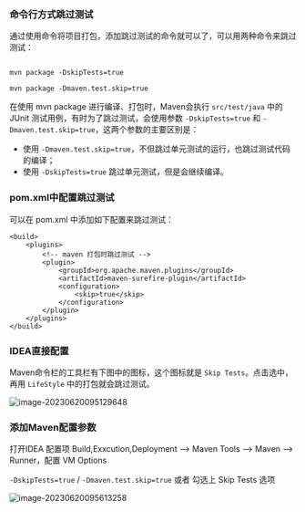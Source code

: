### 命令行方式跳过测试

通过使用命令将项目打包，添加跳过测试的命令就可以了，可以用两种命令来跳过测试：

```

mvn package -DskipTests=true

mvn package -Dmaven.test.skip=true
```

在使用 mvn package 进行编译、打包时，Maven会执行 `src/test/java` 中的 JUnit 测试用例，有时为了跳过测试，会使用参数 `-DskipTests=true` 和 `-Dmaven.test.skip=true`，这两个参数的主要区别是：

- 使用 `-Dmaven.test.skip=true`，不但跳过单元测试的运行，也跳过测试代码的编译；
- 使用 `-DskipTests=true` 跳过单元测试，但是会继续编译。

### pom.xml中配置跳过测试

可以在 pom.xml 中添加如下配置来跳过测试：

```
<build>
    <plugins>
        <!-- maven 打包时跳过测试 -->
        <plugin>
            <groupId>org.apache.maven.plugins</groupId>
            <artifactId>maven-surefire-plugin</artifactId>
            <configuration>
                <skip>true</skip>
            </configuration>
        </plugin>
    </plugins>
</build>
```

### IDEA直接配置

Maven命令栏的工具栏有下图中的图标，这个图标就是 `Skip Tests`。点击选中，再用 `LifeStyle` 中的打包就会跳过测试。

![image-20230620095129648](http://image.wangxiaohuan.com/blog/image/202306200951951.png)

### 添加Maven配置参数

打开IDEA 配置项 Build,Exxcution,Deployment –> Maven Tools –> Maven –> Runner，配置 VM Options  

`-DskipTests=true`  / `-Dmaven.test.skip=true`   或者 勾选上 Skip Tests 选项

![image-20230620095613258](http://image.wangxiaohuan.com/blog/image/202306200956492.png)